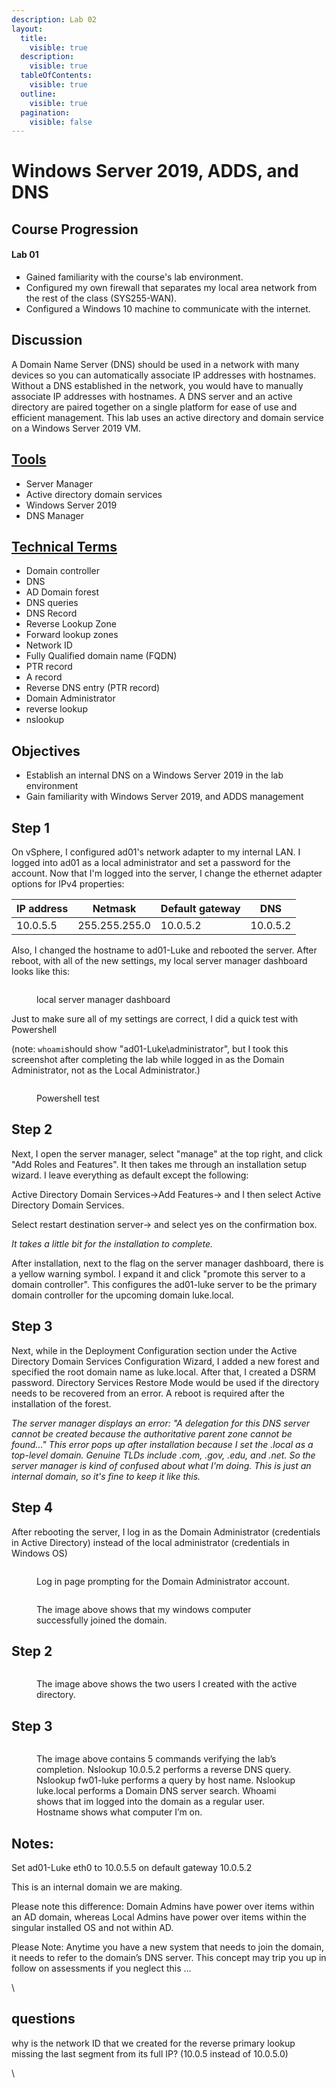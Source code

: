 ```yaml
---
description: Lab 02
layout:
  title:
    visible: true
  description:
    visible: true
  tableOfContents:
    visible: true
  outline:
    visible: true
  pagination:
    visible: false
---
```


# Windows Server 2019, ADDS, and DNS

## Course Progression

#### Lab 01

* Gained familiarity with the course's lab environment.&#x20;
* Configured my own firewall that separates my local area network from the rest of the class (SYS255-WAN).&#x20;
* Configured a Windows 10 machine to communicate with the internet.

## Discussion

A Domain Name Server (DNS) should be used in a network with many devices so you can automatically associate IP addresses with hostnames. Without a DNS established in the network, you would have to manually associate IP addresses with hostnames. A DNS server and an active directory are paired together on a single platform for ease of use and efficient management. This lab uses an active directory and domain service on a Windows Server 2019 VM.&#x20;

## [Tools](../tools.md)&#x20;

* Server Manager
* Active directory domain services
* Windows Server 2019
* DNS Manager&#x20;

## [Technical Terms](../technical-terms.md)

* Domain controller&#x20;
* DNS
* AD Domain forest
* DNS queries
* DNS Record
* Reverse Lookup Zone
* Forward lookup zones
* Network ID
* Fully Qualified domain name (FQDN)
* PTR record
* A record
* Reverse DNS entry (PTR record)&#x20;
* Domain Administrator&#x20;
* reverse lookup&#x20;
* nslookup&#x20;

## Objectives&#x20;

* Establish an internal DNS on a Windows Server 2019 in the lab environment&#x20;
* Gain familiarity with Windows Server 2019, and ADDS management

## Step 1

On vSphere, I configured ad01's network adapter to my internal LAN. I logged into ad01 as a local administrator and set a password for the account. Now that I'm logged into the server, I change the ethernet adapter options for IPv4 properties:

| IP address | Netmask       | Default gateway | DNS      |
| ---------- | ------------- | --------------- | -------- |
| 10.0.5.5   | 255.255.255.0 | 10.0.5.2        | 10.0.5.2 |

Also, I changed the hostname to ad01-Luke and rebooted the server. After reboot, with all of the new settings, my local server manager dashboard looks like this:&#x20;

<figure><img src="../../.gitbook/assets/image (1).png" alt=""><figcaption><p>local server manager dashboard</p></figcaption></figure>

Just to make sure all of my settings are correct, I did a quick test with Powershell&#x20;

(note: `whoami`should show "ad01-Luke\administrator", but I took this screenshot after completing the lab while logged in as the Domain Administrator, not as the Local Administrator.)

<figure><img src="../../.gitbook/assets/image (4).png" alt=""><figcaption><p>Powershell test</p></figcaption></figure>

## Step 2

Next, I open the server manager, select "manage" at the top right, and click "Add Roles and Features". It then takes me through an installation setup wizard. I leave everything as default except the following:&#x20;

Active Directory Domain Services->Add Features-> and I then select Active Directory Domain Services.&#x20;

Select restart destination server-> and select yes on the confirmation box.&#x20;

_It takes a little bit for the installation to complete._&#x20;

After installation, next to the flag on the server manager dashboard, there is a yellow warning symbol. I expand it and click "promote this server to a domain controller".  This configures the ad01-luke server to be the primary domain controller for the upcoming domain luke.local.

## Step 3

Next, while in the Deployment Configuration section under the Active Directory Domain Services Configuration Wizard, I added a new forest and specified the root domain name as luke.local. After that, I created a DSRM password. Directory Services Restore Mode would be used if the directory needs to be recovered from an error. A reboot is required after the installation of the forest. &#x20;

_The server manager displays an error: "A delegation for this DNS server cannot be created because the authoritative parent zone cannot be found..." This error pops up after installation because I set the .local as a top-level domain. Genuine TLDs include .com, .gov, .edu, and .net. So the server manager is kind of confused about what I'm doing. This is just an internal domain, so it's fine to keep it like this._

## Step 4&#x20;

After rebooting the server, I log in as the Domain Administrator (credentials in Active Directory) instead of the local administrator (credentials in Windows OS)

<figure><img src="../../.gitbook/assets/image.png" alt=""><figcaption><p>Log in page prompting for the Domain Administrator account. </p></figcaption></figure>















































<figure><img src="https://lh3.googleusercontent.com/fMt2e5ob3dTEHBuUesU2_XHbAo3BnYiPtCxHQCx-OtiGrpFMMUZtNO3Oqg9FN8eym4R4bWs45TlGl96aSG5Owc8epj9_PLzM29gSQBGqOOhjpctOpvq41pPcDt1V09K1-T7JktiWmxRIPrsyY9m9bSA" alt=""><figcaption><p>The image above shows that my windows computer successfully joined the domain.</p></figcaption></figure>

## Step 2

<figure><img src="https://lh4.googleusercontent.com/4lehT2rpcX6y5HVpdr2MwRYp1XufSfWd9GPxxL9mWS-Ac2uv9_8Iz_e3TJOPOoxVHPC1uxL9t-PMmm5f3UUTJe4BvwMm40p7j61Edj2iH2a6R86XPJIvHsRLiuvWbWzvGtYWjiNArjOiZAPIGtEKrUo" alt=""><figcaption><p>The image above shows the two users I created with the active directory.</p></figcaption></figure>

## Step 3&#x20;

<figure><img src="https://lh4.googleusercontent.com/edpid3SMziaqfMr4PLrX1lM1UB8qEd50ca0aQONWYfWJB1LDP9YQibIc8N300QGF-T3qsLmMq2tW7aKI2GZBchiT2GgnANDlQ860gJXAtaLZqWJNLzfMOwnfkYHbYz9RpVpNhhSGRidKRSbYh7j-qC4" alt=""><figcaption><p>The image above contains 5 commands verifying the lab’s completion. Nslookup 10.0.5.2 performs a reverse DNS query. Nslookup fw01-luke performs a query by host name. Nslookup luke.local performs a Domain DNS server search. Whoami shows that im logged into the domain as a regular user. Hostname shows what computer I’m on. </p></figcaption></figure>



##

##

##

##

##

##

##

##

## Notes:&#x20;

Set ad01-Luke eth0 to 10.0.5.5 on default gateway 10.0.5.2&#x20;

This is an internal domain we are making. &#x20;

Please note this difference: Domain Admins have power over items within an AD domain, whereas Local Admins have power over items within the singular installed OS and not within AD.  &#x20;

Please Note: Anytime you have a new system that needs to join the domain, it needs to refer to the domain’s DNS server.  This concept may trip you up in follow on assessments if you neglect this …

\




## questions

why is the network ID  that we created for the reverse primary lookup missing the last segment from its full IP? (10.0.5 instead of 10.0.5.0)

\






&#x20;





&#x20;&#x20;
